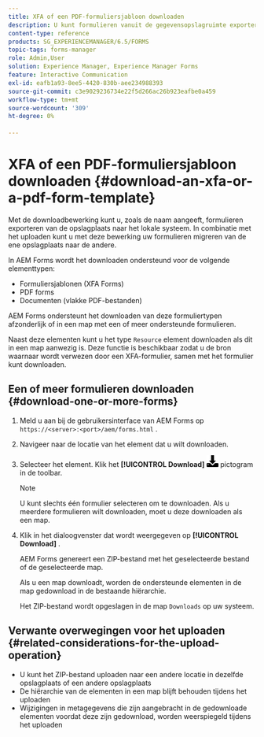 ```yaml
---
title: XFA of een PDF-formuliersjabloon downloaden
description: U kunt formulieren vanuit de gegevensopslagruimte exporteren naar het lokale systeem en de gedownloade formulieren migreren naar een nieuwe gegevensopslagruimte.
content-type: reference
products: SG_EXPERIENCEMANAGER/6.5/FORMS
topic-tags: forms-manager
role: Admin,User
solution: Experience Manager, Experience Manager Forms
feature: Interactive Communication
exl-id: eafb1a93-8ee5-4420-830b-aee234988393
source-git-commit: c3e9029236734e22f5d266ac26b923eafbe0a459
workflow-type: tm+mt
source-wordcount: '309'
ht-degree: 0%

---
```


# XFA of een PDF-formuliersjabloon downloaden {#download-an-xfa-or-a-pdf-form-template}

Met de downloadbewerking kunt u, zoals de naam aangeeft, formulieren exporteren van de opslagplaats naar het lokale systeem. In combinatie met het uploaden kunt u met deze bewerking uw formulieren migreren van de ene opslagplaats naar de andere.

In AEM Forms wordt het downloaden ondersteund voor de volgende elementtypen:

* Formuliersjablonen (XFA Forms)
* PDF forms
* Documenten (vlakke PDF-bestanden)

AEM Forms ondersteunt het downloaden van deze formuliertypen afzonderlijk of in een map met een of meer ondersteunde formulieren.

Naast deze elementen kunt u het type `Resource` element downloaden als dit in een map aanwezig is. Deze functie is beschikbaar zodat u de bron waarnaar wordt verwezen door een XFA-formulier, samen met het formulier kunt downloaden.

## Een of meer formulieren downloaden {#download-one-or-more-forms}

1. Meld u aan bij de gebruikersinterface van AEM Forms op `https://<server>:<port>/aem/forms.html` .

1. Navigeer naar de locatie van het element dat u wilt downloaden.

1. Selecteer het element. Klik het **[!UICONTROL Download]** ![ aem6forms_download ](assets/aem6forms_download.png) pictogram in de toolbar.

   >[!NOTE]
   >
   >U kunt slechts één formulier selecteren om te downloaden. Als u meerdere formulieren wilt downloaden, moet u deze downloaden als een map.

1. Klik in het dialoogvenster dat wordt weergegeven op **[!UICONTROL Download]** .

   AEM Forms genereert een ZIP-bestand met het geselecteerde bestand of de geselecteerde map.

   Als u een map downloadt, worden de ondersteunde elementen in de map gedownload in de bestaande hiërarchie.

   Het ZIP-bestand wordt opgeslagen in de map `Downloads` op uw systeem.

## Verwante overwegingen voor het uploaden {#related-considerations-for-the-upload-operation}

* U kunt het ZIP-bestand uploaden naar een andere locatie in dezelfde opslagplaats of een andere opslagplaats
* De hiërarchie van de elementen in een map blijft behouden tijdens het uploaden
* Wijzigingen in metagegevens die zijn aangebracht in de gedownloade elementen voordat deze zijn gedownload, worden weerspiegeld tijdens het uploaden
